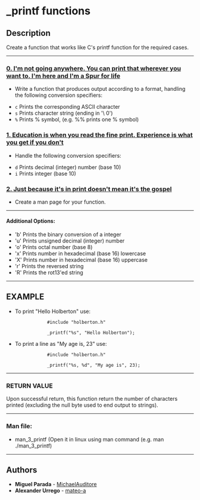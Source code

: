 
# _printf functions

## Description
Create a function that works like C's printf function for the required cases.

---

### [0. I'm not going anywhere. You can print that wherever you want to. I'm here and I'm a Spur for life](./_printf.c)
* Write a function that produces output according to a format, handling the following conversion specifiers:

-   `c` Prints the corresponding ASCII character
-   `s` Prints character string (ending in '\ 0')
-   `%` Prints % symbol, (e.g. %% prints one % symbol)


### [1. Education is when you read the fine print. Experience is what you get if you don't](./_printf.c)
* Handle the following conversion specifiers:
-   `d` Prints decimal (integer) number (base 10)
-   `i` Prints integer (base 10)


### [2. Just because it's in print doesn't mean it's the gospel](./man_3_printf)
* Create a man page for your function.

---

#### Additional Options:
-   'b' Prints the binary conversion of a integer
-   'u' Prints unsigned decimal (integer) number
-   'o' Prints octal number (base 8)
-   'x' Prints number in hexadecimal (base 16) lowercase
-   'X' Prints number in hexadecimal (base 16) uppercase
-   'r' Prints the reversed string
-   'R' Prints the rot13'ed string

---

## EXAMPLE

- To print "Hello Holberton" use:

                  #include "holberton.h"

                  _printf("%s", "Hello Holberton");


- To print a line as "My age is, 23" use:

                  #include "holberton.h"

                  _printf("%s, %d", "My age is", 23);
---

### RETURN VALUE

Upon successful return, this function return the number of characters printed (excluding the null byte used to end output to strings).

---

### Man file:

-   man_3_printf (Open it in linux using man command (e.g. man ./man_3_printf)

---

## Authors
* **Miguel Parada** - [MichaelAuditore](https://github.com/MichaelAuditore)
*  **Alexander Urrego** - [mateo-a](https://github.com/mateo-a)